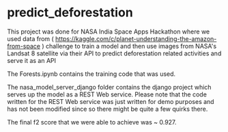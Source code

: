 # predict_deforestation
This project was done for NASA India Space Apps Hackathon where we used data from ( https://kaggle.com/c/planet-understanding-the-amazon-from-space ) challenge to train a model and then use images from NASA's Landsat 8 satellite via their API to predict deforestation related activities and serve it as an API 

The Forests.ipynb contains the training code that was used.

The nasa_model_server_django folder contains the django project which serves up the model as a REST Web service. Please note that the code written for the REST Web service was just written for demo purposes and has not been modified since so there might be quite a few quirks there.

The final f2 score that we were able to achieve was ~ 0.927.
